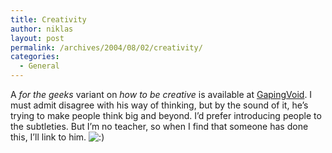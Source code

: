 ```yaml
---
title: Creativity
author: niklas
layout: post
permalink: /archives/2004/08/02/creativity/
categories:
  - General
---
```

A *for the geeks* variant on *how to be creative* is available at [GapingVoid][1]. I must admit disagree with his way of thinking, but by the sound of it, he&#8217;s trying to make people think big and beyond. I&#8217;d prefer introducing people to the subtleties. But I&#8217;m no teacher, so when I find that someone has done this, I&#8217;ll link to him. <img src='http://blog.saers.com/wp-includes/images/smilies/icon_smile.gif' alt=':)' class='wp-smiley' />

 [1]: http://www.gapingvoid.com/Moveable_Type/archives/000876.html